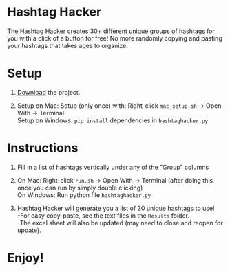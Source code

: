 # Hashtag Hacker

The Hashtag Hacker creates 30+ different unique groups of hashtags for you with a click of a button for free! No more randomly copying and pasting your hashtags that takes ages to organize.

# Setup

1. [Download](https://github.com/nathan-149/HashtagHacker/archive/master.zip) the project.

2. Setup on Mac: Setup (only once) with: Right-click `mac_setup.sh` -> Open With -> Terminal \
   Setup on Windows: `pip install` dependencies in `hashtaghacker.py`


# Instructions

1. Fill in a list of hashtags vertically under any of the "Group" columns

2. On Mac: Right-click `run.sh` -> Open With -> Terminal (after doing this once you can run by simply double clicking) \
   On Windows: Run python file `hashtaghacker.py`

3. Hashtag Hacker will generate you a list of 30 unique hashtags to use! \
-For easy copy-paste, see the text files in the `Results` folder. \
-The excel sheet will also be updated (may need to close and reopen for update).

# Enjoy!